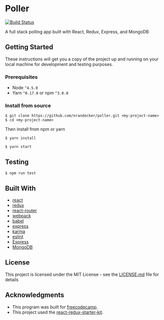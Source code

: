 # Poller
[![Build Status](https://travis-ci.org/nrandecker/poller.svg?branch=master)](https://travis-ci.org/nrandecker/poller)

A full stack polling app built with React, Redux, Express, and MongoDB

## Getting Started

These instructions will get you a copy of the project up and running on your local machine for development and testing purposes.

### Prerequisites

- Node `^4.5.0`
- Yarn `^0.17.0` or npm `^3.0.0`

### Install from source

` $ git clone https://github.com/nrandecker/poller.git <my-project-name>
$ cd <my-project-name> `

Then install from npm or yarn

`$ yarn install`

`$ yarn start`

## Testing

` $ npm run test `

## Built With
* [react](https://github.com/facebook/react)
* [redux](https://github.com/rackt/redux)
* [react-router](https://github.com/rackt/react-router)
* [webpack](https://github.com/webpack/webpack)
* [babel](https://github.com/babel/babel)
* [express](https://github.com/expressjs/express)
* [karma](https://github.com/karma-runner/karma)
* [eslint](http://eslint.org)
* [Express](https://github.com/expressjs/express)
* [MongoDB](https://www.mongodb.com/)


## License

This project is licensed under the MIT License - see the [LICENSE.md](https://github.com/nrandecker/poller/blob/master/LICENSE) file for details

## Acknowledgments

* This program was built for [freecodecamp](https://www.freecodecamp.com/challenges/build-a-voting-app).
* This project used the [react-redux-starter-kit](https://github.com/davezuko/react-redux-starter-kit).
